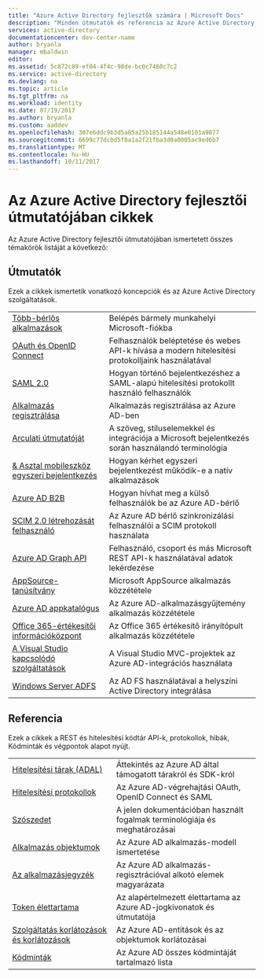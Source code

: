 ```yaml
---
title: "Azure Active Directory fejlesztők számára | Microsoft Docs"
description: "Minden útmutatók és referencia az Azure Active Directory fejlesztői útmutató cikkek listáját."
services: active-directory
documentationcenter: dev-center-name
author: bryanla
manager: mbaldwin
editor: 
ms.assetid: 5c872c89-ef04-4f4c-98de-bc0c7460c7c2
ms.service: active-directory
ms.devlang: na
ms.topic: article
ms.tgt_pltfrm: na
ms.workload: identity
ms.date: 07/19/2017
ms.author: bryanla
ms.custom: aaddev
ms.openlocfilehash: 307e6ddc9b3d5a85a25b185144a548e0101a9877
ms.sourcegitcommit: 6699c77dcbd5f8a1a2f21fba3d0a0005ac9ed6b7
ms.translationtype: MT
ms.contentlocale: hu-HU
ms.lasthandoff: 10/11/2017
---
```

# <a name="articles-in-the-azure-ad-developer-guide"></a>Az Azure Active Directory fejlesztői útmutatójában cikkek
Az Azure Active Directory fejlesztői útmutatójában ismertetett összes témakörök listáját a következő:

## <a name="guides"></a>Útmutatók
Ezek a cikkek ismertetik vonatkozó koncepciók és az Azure Active Directory szolgáltatások.

|                                                                                                                                 |  |
| ------------------------------------------------------------------------------------------------------------------------------- | --- |
| [Több-bérlős alkalmazások](active-directory-devhowto-multi-tenant-overview.md)                                                         | Belépés bármely munkahelyi Microsoft-fiókba |
| [OAuth és OpenID Connect](active-directory-protocols-openid-connect-code.md)                                                     | Felhasználók beléptetése és webes API-k hívása a modern hitelesítési protokolljaink használatával |
| [SAML 2.0](active-directory-saml-protocol-reference.md)                                                                         | Hogyan történő bejelentkezéshez a SAML-alapú hitelesítési protokollt használó felhasználók |
| [Alkalmazás regisztrálása](active-directory-integrating-applications.md)                                                                | Alkalmazás regisztrálása az Azure AD-ben |
| [Arculati útmutatóját](active-directory-branding-guidelines.md)                                                                  | A szöveg, stíluselemekkel és integrációja a Microsoft bejelentkezés során használandó terminológia |
| [& Asztal mobileszköz egyszeri bejelentkezés](active-directory-sso-android.md)                                                                         | Hogyan kérhet egyszeri bejelentkezést működik-e a natív alkalmazások |
| [Azure AD B2B](../active-directory-b2b-what-is-azure-ad-b2b.md)                                                                 | Hogyan hívhat meg a külső felhasználók be az Azure AD-bérlő |
| [SCIM 2.0 létrehozását felhasználó](../active-directory-scim-provisioning.md)                                                     | Az Azure AD bérlő szinkronizálási felhasználói a SCIM protokoll használata |
| [Azure AD Graph API](active-directory-graph-api.md)                                                                             | Felhasználó, csoport és más Microsoft REST API-k használatával adatok lekérdezése |
| [AppSource-tanúsítvány](active-directory-devhowto-appsource-certified.md)                                                     | Microsoft AppSource alkalmazás közzététele |
| [Azure AD appkatalógus](active-directory-app-gallery-listing.md)                                                                 |Az Azure AD-alkalmazásgyűjtemény alkalmazás közzététele|
| [Office 365-értékesítői információközpont](https://msdn.microsoft.com/office/office365/howto/submit-web-apps-seller-dashboard)               | Az Office 365 értékesítő irányítópult alkalmazás közzététele |
| [A Visual Studio kapcsolódó szolgáltatások](vs-active-directory-dotnet-getting-started.md)                                               | A Visual Studio MVC-projektek az Azure AD-integrációs használata |
| [Windows Server ADFS](https://technet.microsoft.com/windows-server-docs/identity/ad-fs/overview/ad-fs-scenarios-for-developers) | Az AD FS használatával a helyszíni Active Directory integrálása |

## <a name="reference"></a>Referencia
Ezek a cikkek a REST és hitelesítési kódtár API-k, protokollok, hibák, Kódminták és végpontok alapot nyújt.

|                                                                                     | |
| ----------------------------------------------------------------------------------- | --- |
| [Hitelesítési tárak (ADAL)](active-directory-authentication-libraries.md)     | Áttekintés az Azure AD által támogatott tárakról és SDK-król |
| [Hitelesítési protokollok](active-directory-authentication-protocols.md)            | Az Azure AD-végrehajtási OAuth, OpenID Connect és SAML |
| [Szószedet](active-directory-dev-glossary.md)                                        | A jelen dokumentációban használt fogalmak terminológiája és meghatározásai |
| [Alkalmazás objektumok](active-directory-application-objects.md)                      | Az Azure AD alkalmazás-modell ismertetése |
| [Az alkalmazásjegyzék](active-directory-application-manifest.md)                    | Az Azure AD alkalmazás-regisztrációval alkotó elemek magyarázata |
| [Token élettartama](../active-directory-configurable-token-lifetimes.md)              | Az alapértelmezett élettartama az Azure AD-jogkivonatok és útmutatója |
| [Szolgáltatás korlátozások és korlátozások](../active-directory-service-limits-restrictions.md) | Az Azure AD-entitások és az objektumok korlátozásai |
| [Kódminták](active-directory-code-samples.md)                                    | Az Azure AD összes kódmintáját tartalmazó lista |